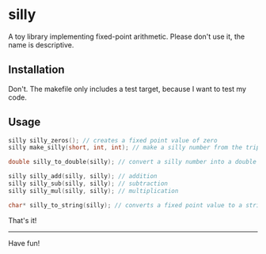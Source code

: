 # silly

A toy library implementing fixed-point arithmetic.
Please don't use it, the name is descriptive.

## Installation

Don't. The makefile only includes a test target, because I want to test my code.

## Usage

```c
silly silly_zeros(); // creates a fixed point value of zero
silly make_silly(short, int, int); // make a silly number from the triple (negative?, before decimal, after)

double silly_to_double(silly); // convert a silly number into a double

silly silly_add(silly, silly); // addition
silly silly_sub(silly, silly); // subtraction
silly silly_mul(silly, silly); // multiplication

char* silly_to_string(silly); // converts a fixed point value to a string (memory is now yours)
```

That's it!

<hr/>

Have fun!

